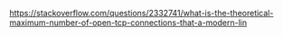 https://stackoverflow.com/questions/2332741/what-is-the-theoretical-maximum-number-of-open-tcp-connections-that-a-modern-lin